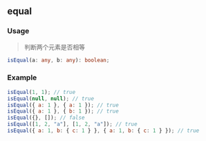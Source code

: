 ## equal

### Usage

> 判断两个元素是否相等

```ts
isEqual(a: any, b: any): boolean;
```

### Example

```js
isEqual(1, 1); // true
isEqual(null, null); // true
isEqual({ a: 1 }, { a: 1 }); // true
isEqual({ a: 1 }, { b: 1 }); // true
isEqual({}, []); // false
isEqual([1, 2, "a"], [1, 2, "a"]); // true
isEqual({ a: 1, b: { c: 1 } }, { a: 1, b: { c: 1 } }); // true
```
